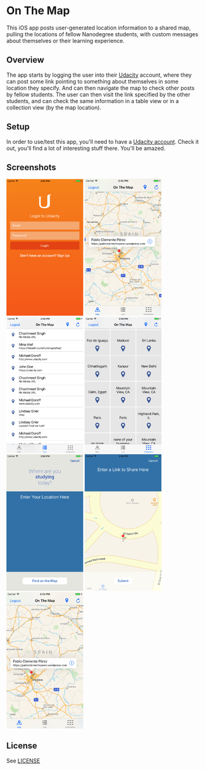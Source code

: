 # On The Map
This iOS app posts user-generated location information to a shared map, pulling the locations of fellow Nanodegree students, with custom messages about themselves or their learning experience.

## Overview
The app starts by logging the user into their [Udacity](https://www.udacity.com/) account, where they can post some link pointing to something about themselves in some location they specify. And can then navigate the map to check other posts by fellow students. The user can then visit the link specified by the other students, and can check the same information in a table view or in a collection view (by the map location).


## Setup
In order to use/test this app, you'll need to have a [Udacity account](https://auth.udacity.com/sign-up?next=https%3A%2F%2Fclassroom.udacity.com%2Fauthenticated). Check it out, you'll find a lot of interesting stuff there. You'll be amazed.

## Screenshots
<img src="screenshots/On_The_Map_01.png" width="200"> <img src="screenshots/On_The_Map_02.png" width="200"> <img src="screenshots/On_The_Map_03.png" width="200"> <img src="screenshots/On_The_Map_04.png" width="200"> <img src="screenshots/On_The_Map_05.png" width="200"> <img src="screenshots/On_The_Map_06.png" width="200"> <img src="screenshots/On_The_Map_07.png" width="200"> 

## License
See [LICENSE](LICENSE)
